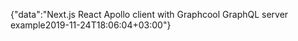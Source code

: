 {"data":"Next.js React Apollo client with Graphcool GraphQL server example2019-11-24T18:06:04+03:00"}
